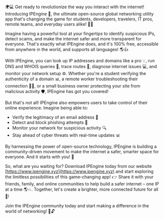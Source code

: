 🌍💻 Get ready to revolutionize the way you interact with the internet! Introducing IPEngine 🚀, the ultimate open-source global networking utility app that's changing the game for students, developers, travelers, IT pros, remote teams, and everyday users alike! 📡💥

Imagine having a powerful tool at your fingertips to identify suspicious IPs, detect scams, and make the internet safer and more transparent for everyone. That's exactly what IPEngine does, and it's 100% free, accessible from anywhere in the world, and supports all languages! 🌎👍

With IPEngine, you can look up IP addresses and domains like a pro 💡, run DNS and WHOIS queries 🔬, trace routes 📍, diagnose internet issues 💻, and monitor your network setup ⚙️. Whether you're a student verifying the authenticity of a domain 📊, a remote worker troubleshooting their connection 🏃‍♂️, or a small business owner protecting your site from malicious activity 🛡️, IPEngine has got you covered!

But that's not all! IPEngine also empowers users to take control of their online experience. Imagine being able to:

* Verify the legitimacy of an email address 👀
* Detect and block phishing attempts 💯
* Monitor your network for suspicious activity 🔍
* Stay ahead of cyber threats with real-time updates 📊

By harnessing the power of open-source technology, IPEngine is building a community-driven movement to make the internet a safer, smarter space for everyone. And it starts with you! 🌟

So, what are you waiting for? Download IPEngine today from our website [https://www.ipengine.xyz](https://www.ipengine.xyz) and start exploring the limitless possibilities of this game-changing app! 👉 Share it with your friends, family, and online communities to help build a safer internet – one IP at a time 🌎💥. Together, let's create a brighter, more connected future for all 🚀!

Join the IPEngine community today and start making a difference in the world of networking! 💪🔓